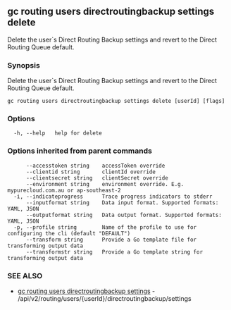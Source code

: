 ## gc routing users directroutingbackup settings delete

Delete the user`s Direct Routing Backup settings and revert to the Direct Routing Queue default.

### Synopsis

Delete the user`s Direct Routing Backup settings and revert to the Direct Routing Queue default.

```
gc routing users directroutingbackup settings delete [userId] [flags]
```

### Options

```
  -h, --help   help for delete
```

### Options inherited from parent commands

```
      --accesstoken string    accessToken override
      --clientid string       clientId override
      --clientsecret string   clientSecret override
      --environment string    environment override. E.g. mypurecloud.com.au or ap-southeast-2
  -i, --indicateprogress      Trace progress indicators to stderr
      --inputformat string    Data input format. Supported formats: YAML, JSON
      --outputformat string   Data output format. Supported formats: YAML, JSON
  -p, --profile string        Name of the profile to use for configuring the cli (default "DEFAULT")
      --transform string      Provide a Go template file for transforming output data
      --transformstr string   Provide a Go template string for transforming output data
```

### SEE ALSO

* [gc routing users directroutingbackup settings](gc_routing_users_directroutingbackup_settings.html)	 - /api/v2/routing/users/{userId}/directroutingbackup/settings


